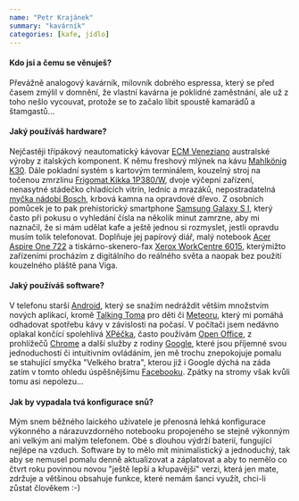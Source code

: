 ```yaml
---
name: "Petr Krajánek"
summary: "kavárník"
categories: [kafe, jídlo]
---
```

#### Kdo jsi a čemu se věnuješ?
Převážně analogový kavárník, milovník dobrého espressa, který se před časem zmýlil v domnění, že vlastní kavárna je poklidné zaměstnání, ale už z toho nešlo vycouvat, protože se to začalo líbit spoustě kamarádů a štamgastů...  

#### Jaký používáš hardware?
Nejčastěji třípákový neautomatický kávovar [ECM Veneziano](http://www.espressocompany.com.au/commercial/ecm-veneziano.htm) australské výroby z italských komponent. K němu freshový mlýnek na kávu [Mahlkönig K30](http://www.mahlkoenig.de/en_products/K30-Single-Espresso-Grinder.html). Dále pokladní systém s kartovým terminálem, kouzelný stroj na točenou zmrzlinu [Frigomat Kikka 1P380/W](http://www.frigomat.cz/produkty/stroje-tocena-zmrzlina/kikka-1/p/), dvoje výčepní zařízení, nenasytné stádečko chladících vitrín, lednic a mrazáků, nepostradatelná [myčka nádobí Bosch](http://www.bosch-home.com/cz/spot%C5%99ebi%C4%8De/myt%C3%AD-n%C3%A1dob%C3%AD.html), krbová kamna na opravdové dřevo. Z osobních pomůcek je to pak prehistorický smartphone [Samsung Galaxy S I](http://www.samsung.com/cz/consumer/mobile-phone/mobile-phone/touchphone/GT-I9000HKAXEZ), který často při pokusu o vyhledání čísla na několik minut zamrzne, aby mi naznačil, že si mám udělat kafe a ještě jednou si rozmyslet, jestli opravdu musím tolik telefonovat. Doplňuje jej papírový diář, malý notebook [Acer Aspire One 722](http://en.wikipedia.org/wiki/Acer_Aspire_One) a tiskárno-skenero-fax [Xerox WorkCentre 6015](http://www.xerox.cz/kancelarske-produkty/produkty/multifunkcni_zarizeni/barevna_a4/workcentre-6015.html), kterýmižto zařízeními procházím z digitálního do reálného světa a naopak bez použití kouzelného pláště pana Viga.

#### Jaký používáš software?
V telefonu starší [Android](http://www.android.com/), který se snažím nedráždit větším množstvím nových aplikací, kromě [Talking Toma](https://play.google.com/store/apps/details?id=com.outfit7.mytalkingtomfree&hl=cs) pro děti či [Meteoru](https://play.google.com/store/apps/details?id=org.androworks.meteor&hl=cs), který mi pomáhá odhadovat spotřebu kávy v závislosti na počasí. V počítači jsem nedávno oplakal končící spolehlivá [XPéčka](http://cs.wikipedia.org/wiki/Windows_XP), často používám [Open Office](http://www.openoffice.cz/), z prohlížečů [Chrome](https://www.google.com/intl/cs/chrome/browser/) a další služby z rodiny [Google](http://www.google.com/about/products/), které jsou příjemné svou jednoduchostí či intuitivním ovládáním, jen mě trochu znepokojuje pomalu se stahující smyčka "Velkého bratra", kterou již i Google dýchá na záda zatím v tomto ohledu úspěšnějšímu [Facebooku](http://facebook.com). Zpátky na stromy však kvůli tomu asi nepolezu...


#### Jak by vypadala tvá konfigurace snů?
Mým snem běžného laického uživatele je přenosná lehká konfigurace výkonného a nárazuvzdorného notebooku propojeného se stejně výkonným ani velkým ani malým telefonem. Obé s dlouhou výdrží baterií, fungující nejlépe na vzduch. Software by to mělo mít minimalistický a jednoduchý, tak aby se nemusel pomalu denně aktualizovat a záplatovat a aby to nemělo co čtvrt roku  povinnou novou "ještě lepší a křupavější" verzi, která jen mate, zdržuje a většinou obsahuje funkce, které nemám šanci využít, chci-li zůstat člověkem :-) 

